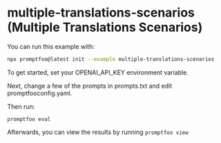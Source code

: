 # multiple-translations-scenarios (Multiple Translations Scenarios)

You can run this example with:

```bash
npx promptfoo@latest init --example multiple-translations-scenarios
```

To get started, set your OPENAI_API_KEY environment variable.

Next, change a few of the prompts in prompts.txt and edit promptfooconfig.yaml.

Then run:

```
promptfoo eval
```

Afterwards, you can view the results by running `promptfoo view`
